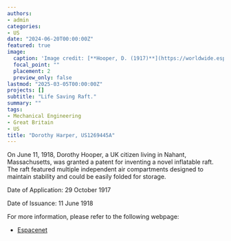 ```yaml
---
authors:
- admin
categories:
- US
date: "2024-06-20T00:00:00Z"
featured: true
image:
  caption: 'Image credit: [**Hooper, D. (1917)**](https://worldwide.espacenet.com/patent/search/family/003337083/publication/US1269445A?q=pn%3DUS1269445A)'
  focal_point: ""
  placement: 2
  preview_only: false
lastmod: "2025-03-05T00:00:00Z"
projects: []
subtitle: "Life Saving Raft."
summary: ""
tags:
- Mechanical Engineering
- Great Britain
- US
title: "Dorothy Harper, US1269445A"
---
```

On June 11, 1918, Dorothy Hooper, a UK citizen living in Nahant, Massachusetts, was granted a patent for inventing a novel inflatable raft. The raft featured multiple independent air compartments designed to maintain stability and could be easily folded for storage.

Date of Application: 29 October 1917

Date of Issuance: 11 June 1918

For more information, please refer to the following webpage: 

- [Espacenet](https://worldwide.espacenet.com/patent/search/family/003337083/publication/US1269445A?q=pn%3DUS1269445A)
